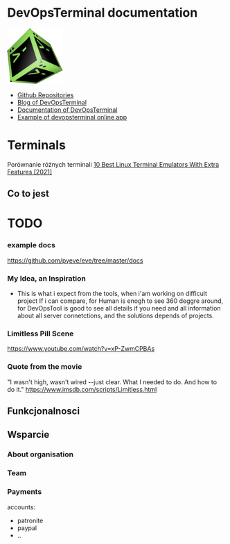 # DevOpsTerminal documentation

![devopsterminal.png](devops_terminal-cube-green-128.png)

+ [Github Repositories](https://github.com/DevOpsTerminal/)
+ [Blog of DevOpsTerminal](https://blog.devopsterminal.com/)
+ [Documentation of DevOpsTerminal](https://docs.devopsterminal.com/)
+ [Example of devopsterminal online app](https://app.devopsterminal.com/)

# Terminals
Porównanie różnych terminali
[10 Best Linux Terminal Emulators With Extra Features [2021]](https://itsfoss.com/linux-terminal-emulators/)


## Co to jest

# TODO

### example docs
https://github.com/pyeve/eve/tree/master/docs


### My Idea, an Inspiration
- This is what i expect from the tools, when i'am working on difficult project
If i can compare, for Human is enogh to see 360 deggre around, for DevOpsTool is good to see all details if you need and all information about all server connetctions, and the solutions depends of projects.


### Limitless Pill Scene
https://www.youtube.com/watch?v=xP-ZwmCPBAs

### Quote from the movie
"I wasn't high, wasn't wired --just clear. What I needed to do. And how to do it."
https://www.imsdb.com/scripts/Limitless.html


## Funkcjonalnosci



## Wsparcie

### About organisation

### Team

### Payments

accounts:
- patronite
- paypal
- ..

